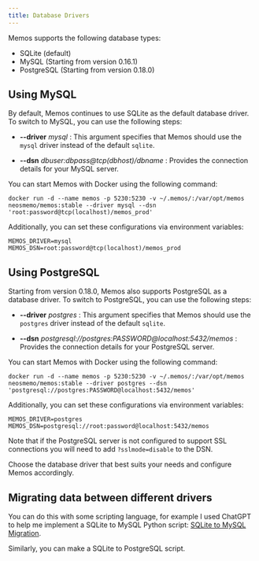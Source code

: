 ```yaml
---
title: Database Drivers
---
```


Memos supports the following database types:

- SQLite (default)
- MySQL (Starting from version 0.16.1)
- PostgreSQL (Starting from version 0.18.0)

## Using MySQL

By default, Memos continues to use SQLite as the default database driver. To switch to MySQL, you can use the following steps:

- **--driver** _mysql_ : This argument specifies that Memos should use the `mysql` driver instead of the default `sqlite`.

- **--dsn** _dbuser:dbpass@tcp(dbhost)/dbname_ : Provides the connection details for your MySQL server.

You can start Memos with Docker using the following command:

```shell
docker run -d --name memos -p 5230:5230 -v ~/.memos/:/var/opt/memos neosmemo/memos:stable --driver mysql --dsn 'root:password@tcp(localhost)/memos_prod'
```

Additionally, you can set these configurations via environment variables:

```shell
MEMOS_DRIVER=mysql
MEMOS_DSN=root:password@tcp(localhost)/memos_prod
```

## Using PostgreSQL

Starting from version 0.18.0, Memos also supports PostgreSQL as a database driver. To switch to PostgreSQL, you can use the following steps:

- **--driver** _postgres_ : This argument specifies that Memos should use the `postgres` driver instead of the default `sqlite`.

- **--dsn** _postgresql://postgres:PASSWORD@localhost:5432/memos_ : Provides the connection details for your PostgreSQL server.

You can start Memos with Docker using the following command:

```shell
docker run -d --name memos -p 5230:5230 -v ~/.memos/:/var/opt/memos neosmemo/memos:stable --driver postgres --dsn 'postgresql://postgres:PASSWORD@localhost:5432/memos'
```

Additionally, you can set these configurations via environment variables:

```shell
MEMOS_DRIVER=postgres
MEMOS_DSN=postgresql://root:password@localhost:5432/memos
```

Note that if the PostgreSQL server is not configured to support SSL connections you will need to add `?sslmode=disable` to the DSN.

Choose the database driver that best suits your needs and configure Memos accordingly.

## Migrating data between different drivers

You can do this with some scripting language, for example I used ChatGPT to help me implement a SQLite to MySQL Python script: [SQLite to MySQL Migration](https://chat.openai.com/share/5a9b9e03-3666-4eb2-b9d9-31688729fcd3).

Similarly, you can make a SQLite to PostgreSQL script.
